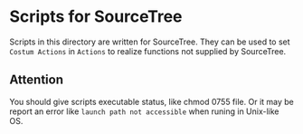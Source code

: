 # Scripts for SourceTree

Scripts in this directory are written for SourceTree. They can be used to set `Costum Actions` in `Actions` to realize functions not supplied by SourceTree. 


## Attention
You should give scripts executable status, like chmod 0755 file. Or it may be report an error like `launch path not accessible` when runing in Unix-like OS.
